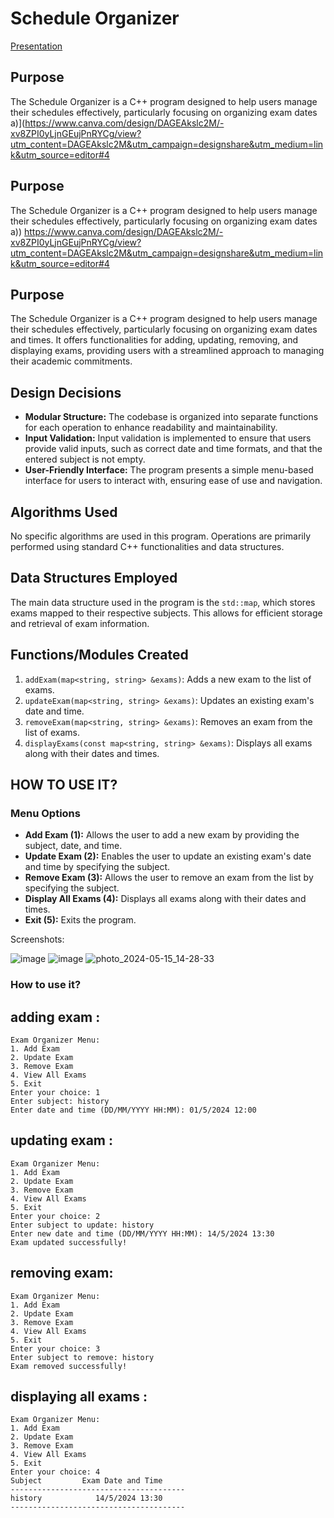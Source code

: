 # Schedule Organizer

[Presentation ](https://www.canva.com/design/DAGEAkslc2M/-xv8ZPI0yLjnGEujPnRYCg/view?utm_content=DAGEAkslc2M&utm_campaign=designshare&utm_medium=link&utm_source=editor)

## Purpose
The Schedule Organizer is a C++ program designed to help users manage their schedules effectively, particularly focusing on organizing exam dates a)](https://www.canva.com/design/DAGEAkslc2M/-xv8ZPI0yLjnGEujPnRYCg/view?utm_content=DAGEAkslc2M&utm_campaign=designshare&utm_medium=link&utm_source=editor#4

## Purpose
The Schedule Organizer is a C++ program designed to help users manage their schedules effectively, particularly focusing on organizing exam dates a))
https://www.canva.com/design/DAGEAkslc2M/-xv8ZPI0yLjnGEujPnRYCg/view?utm_content=DAGEAkslc2M&utm_campaign=designshare&utm_medium=link&utm_source=editor#4

## Purpose
The Schedule Organizer is a C++ program designed to help users manage their schedules effectively, particularly focusing on organizing exam dates and times. It offers functionalities for adding, updating, removing, and displaying exams, providing users with a streamlined approach to managing their academic commitments.

## Design Decisions
- **Modular Structure:** The codebase is organized into separate functions for each operation to enhance readability and maintainability.
- **Input Validation:** Input validation is implemented to ensure that users provide valid inputs, such as correct date and time formats, and that the entered subject is not empty.
- **User-Friendly Interface:** The program presents a simple menu-based interface for users to interact with, ensuring ease of use and navigation.

## Algorithms Used
No specific algorithms are used in this program. Operations are primarily performed using standard C++ functionalities and data structures.

## Data Structures Employed
The main data structure used in the program is the `std::map`, which stores exams mapped to their respective subjects. This allows for efficient storage and retrieval of exam information.

## Functions/Modules Created
1. `addExam(map<string, string> &exams)`: Adds a new exam to the list of exams.
2. `updateExam(map<string, string> &exams)`: Updates an existing exam's date and time.
3. `removeExam(map<string, string> &exams)`: Removes an exam from the list of exams.
4. `displayExams(const map<string, string> &exams)`: Displays all exams along with their dates and times.

## HOW TO USE IT?

### Menu Options
- **Add Exam (1):** Allows the user to add a new exam by providing the subject, date, and time.
- **Update Exam (2):** Enables the user to update an existing exam's date and time by specifying the subject.
- **Remove Exam (3):** Allows the user to remove an exam from the list by specifying the subject.
- **Display All Exams (4):** Displays all exams along with their dates and times.
- **Exit (5):** Exits the program.


Screenshots:

![image](https://github.com/akylaijumana/Schedule-Organizer/assets/150505438/9e210305-e92c-4755-9864-a17fefaf836f)
![image](https://github.com/akylaijumana/Schedule-Organizer/assets/150505438/7051c0e1-77d4-4b33-9710-2a50d7ffb392)
![photo_2024-05-15_14-28-33](https://github.com/akylaijumana/Schedule-Organizer/assets/150505438/0bed16d5-dc6c-45df-b399-05ee6890baac)
### How to use it?

## adding exam :
```
Exam Organizer Menu:
1. Add Exam
2. Update Exam
3. Remove Exam
4. View All Exams
5. Exit
Enter your choice: 1
Enter subject: history
Enter date and time (DD/MM/YYYY HH:MM): 01/5/2024 12:00
```
## updating exam :
```
Exam Organizer Menu:
1. Add Exam
2. Update Exam
3. Remove Exam
4. View All Exams
5. Exit
Enter your choice: 2
Enter subject to update: history
Enter new date and time (DD/MM/YYYY HH:MM): 14/5/2024 13:30
Exam updated successfully!
```
## removing exam:
```
Exam Organizer Menu:
1. Add Exam
2. Update Exam
3. Remove Exam
4. View All Exams
5. Exit
Enter your choice: 3
Enter subject to remove: history
Exam removed successfully!

```
## displaying all exams :
 ```
Exam Organizer Menu:
1. Add Exam
2. Update Exam
3. Remove Exam
4. View All Exams
5. Exit
Enter your choice: 4
Subject         Exam Date and Time
---------------------------------------
history            14/5/2024 13:30
---------------------------------------
```



